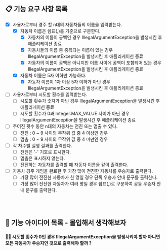 ## 📋 기능 요구 사항 목록

- [X] 사용자로부터 경주 할 n대의 자동차들의 이름을 입력받는다.
    - [X] 자동차 이름은 쉼표(,)를 기준으로 구분한다.
        - [X] 자동차의 이름이 공백인 경우 IllegalArgumentException을 발생시킨 후 애플리케이션 종료
        - [X] 자동차들의 이름 중 중복되는 이름이 있는 경우 IllegalArgumentException을 발생시킨 후 애플리케이션 종료
        - [X] 자동차의 이름이 공백은 아니지만 이름 사이에 공백이 포함되어 있는 경우 IllegalArgumentException을 발생시킨 후 애플리케이션 종료
    - [X] 자동차 이름은 5자 이하만 가능하다.
        - [X] 자동차 이름이 1자 이상 5자 이하가 아닌 경우 IllegalArgumentException을 발생시킨 후 애플리케이션 종료
- [ ] 사용자로부터 시도할 횟수를 입력받는다.
    - [ ] 시도할 횟수가 숫자가 아닌 경우 IllegalArgumentException을 발생시킨 후 애플리케이션 종료
    - [ ] 시도할 횟수가 0과 Integer.MAX_VALUE 사이가 아닌 경우 IllegalArgumentException을 발생시킨 후 애플리케이션 종료
- [ ] 주어진 횟수 동안 n대의 자동차는 전진 또는 멈출 수 있다.
    - [ ] 전진 : 0 ~ 9 사이의 무작위 값 중 4 이상인 경우
    - [ ] 멈춤 : 0 ~ 9 사이의 무작위 값 중 4 미만인 경우
- [ ] 각 차수별 실행 결과를 출력한다.
    - [ ] 전진은 '-' 기호로 표시한다.
    - [ ] 멈춤은 표시하지 않는다.
    - [ ] 전진하는 자동차를 출력할 때 자동차 이름을 같이 출력한다.
- [ ] 자동차 경주 게임을 완료한 후 가장 많이 전진한 자동차를 우승자로 출력한다.
    - [ ] 가장 많이 전진한 자동차가 한 명일 경우 단독 우승자 안내 문구를 출력한다.
    - [ ] 가장 많이 전진한 자동차가 여러 명일 경우 쉼표(,)로 구분하여 공동 우승자 안내 문구를 출력한다.

<br><br>

## 💭 기능 아이디어 목록 - 몰입해서 생각해보자

#### ☝🏻 시도할 횟수가 0인 경우 IllegalArgumentException을 발생시켜야 할까 아니면 모든 자동차가 우승자인 것으로 출력해야 할까 ?

<br><br>